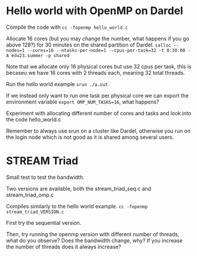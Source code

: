 # Hello world with OpenMP on Dardel

Compile the code with  `cc -fopenmp hello_world.c`

Allocate 16 cores (but you may change the number, what happens if you go above 128?) for 30 minutes on the shared partition of Dardel. `salloc --nodes=1 --cores=16 --ntasks-per-node=1 --cpus-per-task=32 -t 0:30:00 -A edu23.summer -p shared` 


Note that we allocate only 16 physical cores but use 32 cpus per task, this is becaseu we have 16 cores with 2 threads each, meaning 32 total threads.

Run the hello world example `srun ./a.out`

If we instead only want to run one task per physical core we can export the environment variable `export OMP_NUM_TASKS=16`, what happens?

Experiment with allocating different number of cores and tasks and look into the code hello_world.c

Remember to always use srun on a cluster like Dardel, otherwise you run on the login node which is not good as it is shared among several users.

# STREAM Triad
Small test to test the bandwidth.

Two versions are available, both the stream_triad_seq.c and stream_triad_omp.c

Compiles similarly to the hello world example. `cc -fopenmp stream_triad_VERSION.c`

First try the sequential version.

Then, try running the openmp version with different number of threads, what do you observe? Does the bandwidth change, why? If you increase the number of threads does it always increase?


